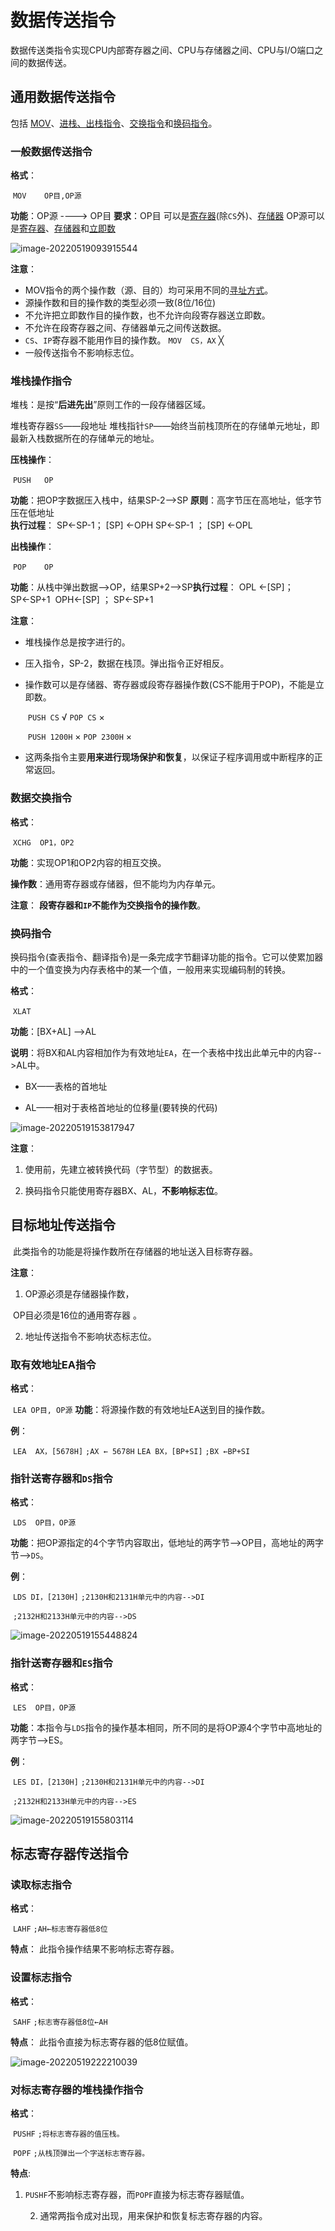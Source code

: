 # 数据传送指令

​	数据传送类指令实现CPU内部寄存器之间、CPU与存储器之间、CPU与I/O端口之间的数据传送。

## 通用数据传送指令

包括 [MOV]()、[进栈、出栈指令]()、[交换指令]()和[换码指令]()。

### 一般数据传送指令

**格式**：

​	`MOV	OP目,OP源`

**功能**：OP源 ----> OP目 
**要求**：OP目 可以是[寄存器]()(除`CS`外)、[存储器]()
            OP源可以是[寄存器]()、[存储器]()和[立即数]()

![image-20220519093915544](D:/Data/typora/photo/image-20220519093915544.png)

**注意**： 

- MOV指令的两个操作数（源、目的）均可采用不同的[寻址方式]()。
- 源操作数和目的操作数的类型必须一致(8位/16位)
- 不允许把立即数作目的操作数，也不允许向段寄存器送立即数。
- 不允许在段寄存器之间、存储器单元之间传送数据。
- `CS`、`IP`寄存器不能用作目的操作数。
            `MOV  CS，AX`          ╳ 
- 一般传送指令不影响标志位。

### 堆栈操作指令

堆栈：是按“**后进先出**”原则工作的一段存储器区域。

堆栈寄存器`SS`——段地址
堆栈指针`SP`——始终当前栈顶所在的存储单元地址，即最新入栈数据所在的存储单元的地址。

**压栈操作**：

​	`PUSH	OP`

**功能**：把OP字数据压入栈中，结果SP-2-->SP
**原则**：高字节压在高地址，低字节压在低地址   
**执行过程**：   SP←SP-1；    [SP] ←OPH
                       SP←SP-1 ；   [SP] ←OPL

**出栈操作**：      

​	`POP	OP`

**功能**：从栈中弹出数据-->OP，结果SP+2-->SP
​**执行过程**：  OPL ←[SP]；      SP←SP+1 
​                           OPH←[SP] ；      SP←SP+1

**注意**： 

- 堆栈操作总是按字进行的。

- 压入指令，SP-2，数据在栈顶。弹出指令正好相反。

- 操作数可以是存储器、寄存器或段寄存器操作数(CS不能用于POP)，不能是立即数。

  ​    `PUSH CS`  √      `POP CS` ×

  ​    `PUSH 1200H` ×   `POP 2300H` ×

- 这两条指令主要**用来进行现场保护和恢复**，以保证子程序调用或中断程序的正常返回。 

### 数据交换指令

**格式**： 

​	`XCHG  OP1，OP2`

**功能**：实现OP1和OP2内容的相互交换。

**操作数**：通用寄存器或存储器，但不能均为内存单元。

**注意**： **段寄存器和`IP`不能作为交换指令的操作数**。

### 换码指令

​	换码指令(查表指令、翻译指令)是一条完成字节翻译功能的指令。它可以使累加器中的一个值变换为内存表格中的某一个值，一般用来实现编码制的转换。

**格式**： 

​	`XLAT`

**功能**：[BX+AL] -->AL

**说明**：将BX和AL内容相加作为有效地址`EA`，在一个表格中找出此单元中的内容-->AL中。

- BX——表格的首地址

- AL——相对于表格首地址的位移量(要转换的代码)

![image-20220519153817947](D:/Data/typora/photo/image-20220519153817947.png)

**注意**： 

1. 使用前，先建立被转换代码（字节型）的数据表。

2. 换码指令只能使用寄存器BX、AL，**不影响标志位**。

## 目标地址传送指令

​	此类指令的功能是将操作数所在存储器的地址送入目标寄存器。

**注意**：  

1. OP源必须是存储器操作数，

​	   OP目必须是16位的通用寄存器 。

2. 地址传送指令不影响状态标志位。

### 取有效地址EA指令

**格式**：

​	`LEA OP目, OP源`
**功能**：将源操作数的有效地址EA送到目的操作数。

**例**： 

​	`LEA  AX，[5678H]`	`;AX ← 5678H`
​	`LEA BX，[BP+SI]`	`;BX ←BP+SI`

### 指针送寄存器和`DS`指令

**格式**： 

​	`LDS  OP目，OP源`

**功能**：把OP源指定的4个字节内容取出，低地址的两字节-->OP目，高地址的两字节-->`DS`。

**例**：

​	`LDS DI，[2130H]`	`;2130H和2131H单元中的内容-->DI`

​										`;2132H和2133H单元中的内容-->DS`

![image-20220519155448824](D:/Data/typora/photo/image-20220519155448824.png)

### 指针送寄存器和`ES`指令

**格式**：

​	`LES  OP目，OP源`

**功能**：本指令与`LDS`指令的操作基本相同，所不同的是将OP源4个字节中高地址的两字节-->ES。

**例**：

​	`LES DI，[2130H]`	`;2130H和2131H单元中的内容-->DI`

​								   `;2132H和2133H单元中的内容-->ES`

![image-20220519155803114](D:/Data/typora/photo/image-20220519155803114.png)

## 标志寄存器传送指令

### 读取标志指令

**格式**：

​	`LAHF`	`;AH←标志寄存器低8位`

**特点**： 此指令操作结果不影响标志寄存器。

### 设置标志指令

**格式**：

​	`SAHF`	`;标志寄存器低8位←AH`

**特点**： 此指令直接为标志寄存器的低8位赋值。

![image-20220519222210039](D:/Data/typora/photo/image-20220519222210039.png)

### 对标志寄存器的堆栈操作指令

 **格式**：

​	`PUSHF`	`;将标志寄存器的值压栈。`

​	`POPF`	`;从栈顶弹出一个字送标志寄存器。`

**特点**: 

1. `PUSHF`不影响标志寄存器，而`POPF`直接为标志寄存器赋值。

     2. 通常两指令成对出现，用来保护和恢复标志寄存器的内容。 
